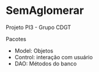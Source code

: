 # SemAglomerar
Projeto PI3 - Grupo CDGT

Pacotes
 - Model: Objetos
 - Control: interação com usuário
 - DAO: Métodos do banco
 
